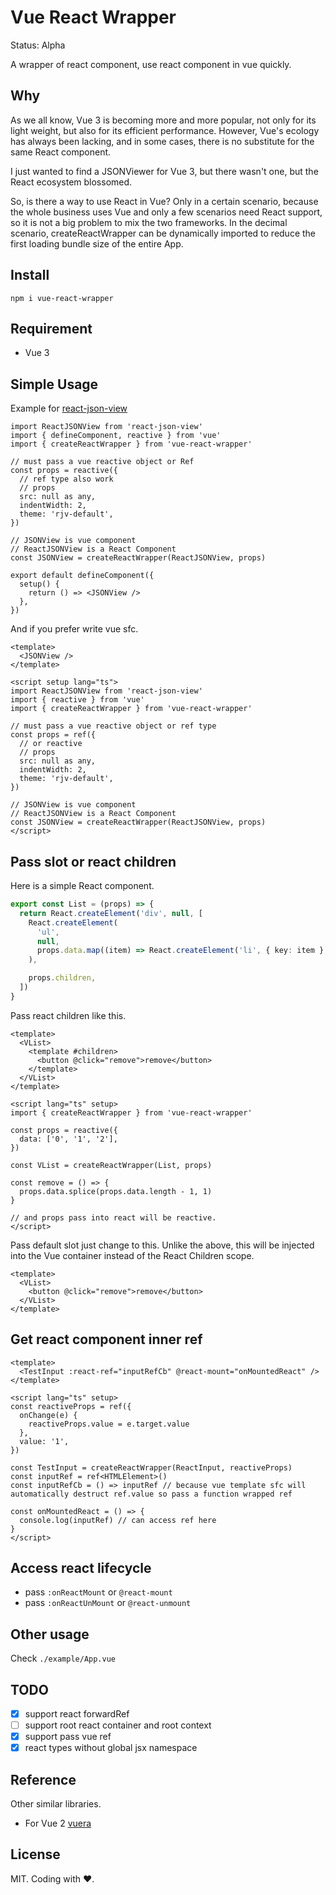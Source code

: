 # Vue React Wrapper

Status: Alpha

A wrapper of react component, use react component in vue quickly.

## Why

As we all know, Vue 3 is becoming more and more popular, not only for its light weight, but also for its efficient performance. However, Vue's ecology has always been lacking, and in some cases, there is no substitute for the same React component.

I just wanted to find a JSONViewer for Vue 3, but there wasn't one, but the React ecosystem blossomed.

So, is there a way to use React in Vue? Only in a certain scenario, because the whole business uses Vue and only a few scenarios need React support, so it is not a big problem to mix the two frameworks. In the decimal scenario, createReactWrapper can be dynamically imported to reduce the first loading bundle size of the entire App.

## Install

```
npm i vue-react-wrapper
```

## Requirement

- Vue 3

## Simple Usage

Example for [react-json-view](https://github.com/mac-s-g/react-json-view)

```tsx
import ReactJSONView from 'react-json-view'
import { defineComponent, reactive } from 'vue'
import { createReactWrapper } from 'vue-react-wrapper'

// must pass a vue reactive object or Ref
const props = reactive({
  // ref type also work
  // props
  src: null as any,
  indentWidth: 2,
  theme: 'rjv-default',
})

// JSONView is vue component
// ReactJSONView is a React Component
const JSONView = createReactWrapper(ReactJSONView, props)

export default defineComponent({
  setup() {
    return () => <JSONView />
  },
})
```

And if you prefer write vue sfc.

```vue
<template>
  <JSONView />
</template>

<script setup lang="ts">
import ReactJSONView from 'react-json-view'
import { reactive } from 'vue'
import { createReactWrapper } from 'vue-react-wrapper'

// must pass a vue reactive object or ref type
const props = ref({
  // or reactive
  // props
  src: null as any,
  indentWidth: 2,
  theme: 'rjv-default',
})

// JSONView is vue component
// ReactJSONView is a React Component
const JSONView = createReactWrapper(ReactJSONView, props)
</script>
```

## Pass slot or react children

Here is a simple React component.

```ts
export const List = (props) => {
  return React.createElement('div', null, [
    React.createElement(
      'ul',
      null,
      props.data.map((item) => React.createElement('li', { key: item }, item)),
    ),

    props.children,
  ])
}
```

Pass react children like this.

```vue
<template>
  <VList>
    <template #children>
      <button @click="remove">remove</button>
    </template>
  </VList>
</template>

<script lang="ts" setup>
import { createReactWrapper } from 'vue-react-wrapper'

const props = reactive({
  data: ['0', '1', '2'],
})

const VList = createReactWrapper(List, props)

const remove = () => {
  props.data.splice(props.data.length - 1, 1)
}

// and props pass into react will be reactive.
</script>
```

Pass default slot just change to this. Unlike the above, this will be injected into the Vue container instead of the React Children scope.

```vue
<template>
  <VList>
    <button @click="remove">remove</button>
  </VList>
</template>
```

## Get react component inner ref

```vue
<template>
  <TestInput :react-ref="inputRefCb" @react-mount="onMountedReact" />
</template>

<script lang="ts" setup>
const reactiveProps = ref({
  onChange(e) {
    reactiveProps.value = e.target.value
  },
  value: '1',
})

const TestInput = createReactWrapper(ReactInput, reactiveProps)
const inputRef = ref<HTMLElement>()
const inputRefCb = () => inputRef // because vue template sfc will automatically destruct ref.value so pass a function wrapped ref

const onMountedReact = () => {
  console.log(inputRef) // can access ref here
}
</script>
```

## Access react lifecycle

- pass `:onReactMount` or `@react-mount`
- pass `:onReactUnMount` or `@react-unmount`

## Other usage

Check `./example/App.vue`

## TODO

- [x] support react forwardRef
- [ ] support root react container and root context
- [x] support pass vue ref
- [x] react types without global jsx namespace

## Reference

Other similar libraries.

- For Vue 2 [vuera](https://github.com/akxcv/vuera)

## License

MIT. Coding with ❤.
